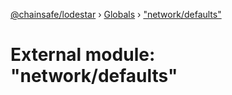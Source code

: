 [@chainsafe/lodestar](../README.md) › [Globals](../globals.md) › ["network/defaults"](_network_defaults_.md)

# External module: "network/defaults"


